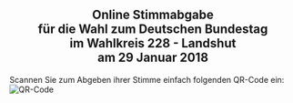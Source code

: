 ## <div style="text-align:center">Online Stimmabgabe <br>für die Wahl zum Deutschen Bundestag <br> im Wahlkreis 228 - Landshut <br> am 29 Januar 2018</div>
Scannen Sie zum Abgeben ihrer Stimme einfach folgenden QR-Code ein:
![QR-Code](./QR_Code_DB-Presentation.png)